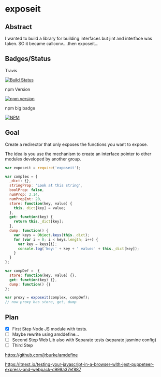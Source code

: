 
# exposeit

## Abstract

I wanted to build a library for building interfaces but jint and interface was taken.
SO it became callconv....then exposeit...

## Badges/Status

Travis

[![Build Status](https://travis-ci.org/cbuteau/exposeit.svg?branch=master)](https://travis-ci.org/cbuteau/exposeit)

npm Version

[![npm version](http://img.shields.io/npm/v/exposeit.svg?style=flat)](https://npmjs.org/package/exposeit "View this project on npm")

npm big badge

[![NPM](https://nodei.co/npm/exposeit.png)](https://nodei.co/npm/exposeit/)

## Goal

Create a redirector that only exposes the functions you want to expose.

The idea is you use the mechanism to create an interface pointer to other modules developed by another group.

```javascript
var exposeit = require('exposeit');

var complex = {
  _dict: {},
  stringProp: 'Look at this string',
  boolProp: false,
  numProp: 3.14,
  numPropInt: 20,
  store: function(key, value) {
    this._dict[key] = value;
  },
  get: function(key) {
    return this._dict[key];
  },
  dump: function() {
    var keys = Object.keys(this._dict);
    for (var i = 0; i < keys.length; i++) {
      var key = keys[i];
      console.log('key:' + key + ' value:' + this._dict[key]);
    }
  }
};

var compDef =  {
  store: function(key, value) {},
  get: function(key) {},
  dump: function() {}
};

var proxy = exposeit(complex, compDef);
// now proxy has store, get, dump

```


## Plan

+ [x] First Step Node JS module with tests.
+ [ ] Maybe rewrite using amddefine...
+ [ ] Second Step Web Lib also with Separate tests (separate jasmine config)
+ [ ] Third Step

https://github.com/jrburke/amdefine

https://itnext.io/testing-your-javascript-in-a-browser-with-jest-puppeteer-express-and-webpack-c998a37ef887

